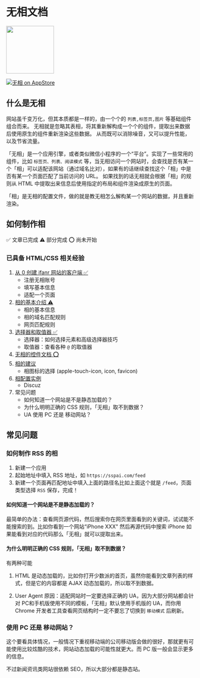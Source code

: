# 无相文档

<img src="https://is5-ssl.mzstatic.com/image/thumb/Purple128/v4/dd/5d/8e/dd5d8ed6-3642-7e77-eebf-457c6a243c9e/AppIcon-1x_U007emarketing-85-220-6.png/246x0w.jpg" width=128/>

[![无相 on AppStore](https://linkmaker.itunes.apple.com/assets/shared/badges/zh-chs/appstore-lrg.svg "View on App Store")](https://itunes.apple.com/cn/app/id1331533746?mt=8?ct=docs&mt=8)


## 什么是无相

网站虽千变万化，但其本质都是一样的，由一个个的 `列表,标签页,图片` 等基础组件组合而来。 无相就是忽略其表相，将其重新解构成一个个的组件，提取出来数据后使用原生的组件重新渲染这些数据。 从而既可以消除噪音，又可以提升性能，以及节省流量。


「无相」是一个应用引擎，或者类似微信小程序的一个“平台”。实现了一些常用的组件，比如 `标签页、列表、阅读模式` 等，当无相访问一个网站时，会查找是否有某一个「相」可以适配该网站（通过域名比对），如果有的话继续查找这个「相」中是否有某一个页面匹配了当前访问的 URL。 如果找到的话无相就会根据「相」的规则从 HTML 中提取出来信息后使用指定的布局和组件渲染成原生的页面。


「相」是无相的配置文件，做的就是教无相怎么解构某一个网站的数据，并且重新渲染。


## 如何制作相

✅  文章已完成 ⚠️  部分完成 ⭕️ 尚未开始


### 已具备 HTML/CSS 相关经验

1. [从 0 创建 ifanr 网站的客户端 ✅](./zh/GetStarted.md)
    * 注册无相账号
    * 填写基本信息
    * 适配一个页面
2. [相的基本介绍 ⚠️](./zh/Editor.md)
    * 相的基本信息
    * 相的域名匹配规则
    * 网页匹配规则
3. [选择器和取值器 ✅](./zh/Selector.md)
    * 选择器：如何选择元素和高级选择器技巧
    * 取值器：查看各种 `@` 的取值器
4. [无相的控件文档 ⭕️](./zh/Components.md)
5. [相的建议](./zh/Common.md)
    * 相图标的选择 (apple-touch-icon, icon, favicon)
6. [相配置实例](./zh/Demo.md)
    * Discuz
7. 常见问题
    * 如何知道一个网站是不是静态加载的？
    * 为什么明明正确的 CSS 规则，「无相」取不到数据？
    * UA 使用 PC 还是 移动网站？


## 常见问题

### 如何制作 RSS 的相

1. 新建一个应用
2. 起始地址中填入 RSS 地址，如 `https://sspai.com/feed`
3. 新建一个页面再匹配地址中填入上面的路径名比如上面这个就是 `/feed`，页面类型选择 `RSS` 保存，完成！


#### 如何知道一个网站是不是静态加载的？

最简单的办法：查看网页源代码，然后搜索你在网页里面看到的关键词，试试能不能搜索的到。比如你看到一个网站“iPhone XXX" 然后再源代码中搜索 iPhone 如果能看到对应的代码那么「无相」就可以提取出来。


#### 为什么明明正确的 CSS 规则，「无相」取不到数据？

有两种可能

1. HTML 是动态加载的，比如你打开少数派的首页，虽然你能看到文章列表的样式，但是它的内容都是 AJAX 动态加载的，所以取不到数据。

2. User Agent 原因：适配网站时一定要选择正确的 UA，因为大部分网站都会针对 PC和手机版使用不同的模板，「无相」默认使用手机版的 UA，而你用 Chrome 开发者工具查看网页结构时一定不要忘了切换到 `移动模式` 后刷新。


### 使用 PC 还是 移动网站？

这个要看具体情况，一般情况下重视移动端的公司移动版会做的很好，那就更有可能使用比较炫酷的技术，网站动态加载的可能性就更大。而 PC 版一般会显示更多的信息。

不过新闻资讯类网站很依赖 SEO，所以大部分都是静态站。
